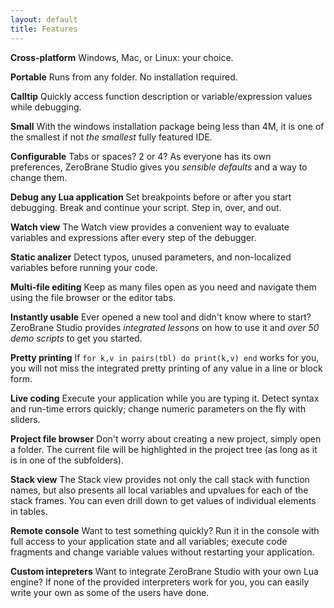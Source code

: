 ```yaml
---
layout: default
title: Features
---
```


**Cross-platform**
Windows, Mac, or Linux: your choice.

**Portable**
Runs from any folder. No installation required.

**Calltip**
Quickly access function description or variable/expression values while debugging.

**Small**
With the windows installation package being less than 4M, it is one of the smallest if not _the smallest_ fully featured IDE.

**Configurable**
Tabs or spaces? 2 or 4? As everyone has its own preferences, ZeroBrane Studio gives you _sensible defaults_ and a way to change them.

**Debug any Lua application**
Set breakpoints before or after you start debugging. Break and continue your script. Step in, over, and out.

**Watch view**
The Watch view provides a convenient way to evaluate variables and expressions after every step of the debugger.

**Static analizer**
Detect typos, unused parameters, and non-localized variables before running your code.

**Multi-file editing**
Keep as many files open as you need and navigate them using the file browser or the editor tabs.

**Instantly usable**
Ever opened a new tool and didn't know where to start? ZeroBrane Studio provides _integrated lessons_ on how to use it and _over 50 demo scripts_ to get you started.

**Pretty printing**
If `for k,v in pairs(tbl) do print(k,v) end` works for you, you will not miss the integrated pretty printing of any value in a line or block form.

**Live coding**
Execute your application while you are typing it. Detect syntax and run-time errors quickly; change numeric parameters on the fly with sliders.

**Project file browser**
Don't worry about creating a new project, simply open a folder. The current file will be highlighted in the project tree (as long as it is in one of the subfolders).

**Stack view**
The Stack view provides not only the call stack with function names, but also presents all local variables and upvalues for each of the stack frames. You can even drill down to get values of individual elements in tables.

**Remote console**
Want to test something quickly? Run it in the console with full access to your application state and all variables; execute code fragments and change variable values without restarting your application.

**Custom intepreters**
Want to integrate ZeroBrane Studio with your own Lua engine? If none of the provided interpreters work for you, you can easily write your own as some of the users have done.
